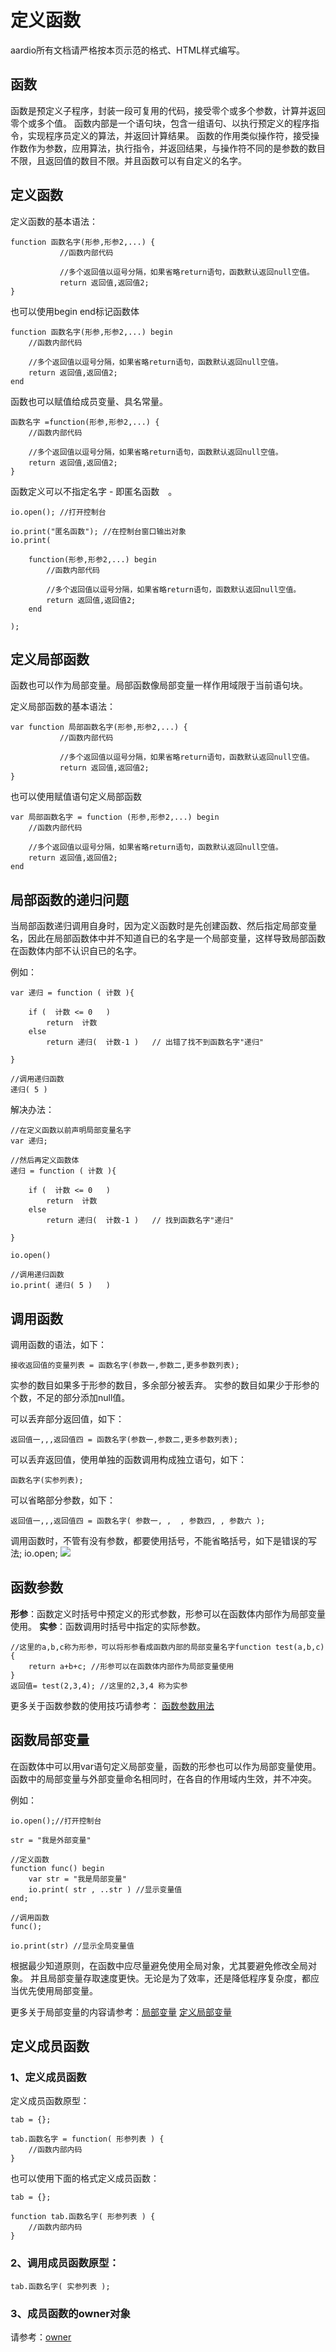 # 定义函数

aardio所有文档请严格按本页示范的格式、HTML样式编写。

## 函数

函数是预定义子程序，封装一段可复用的代码，接受零个或多个参数，计算并返回零个或多个值。
函数内部是一个语句块，包含一组语句、以执行预定义的程序指令，实现程序员定义的算法，并返回计算结果。
函数的作用类似操作符，接受操作数作为参数，应用算法，执行指令，并返回结果，与操作符不同的是参数的数目不限，且返回值的数目不限。并且函数可以有自定义的名字。

## 定义函数

 定义函数的基本语法：

>

``` aau
function 函数名字(形参,形参2,...) {
           //函数内部代码

           //多个返回值以逗号分隔，如果省略return语句，函数默认返回null空值。
           return 返回值,返回值2;
}
```

 也可以使用begin end标记函数体

>

``` aau
function 函数名字(形参,形参2,...) begin
    //函数内部代码

    //多个返回值以逗号分隔，如果省略return语句，函数默认返回null空值。
    return 返回值,返回值2;
end
```

函数也可以赋值给成员变量、具名常量。

>

``` aau
函数名字 =function(形参,形参2,...) {
    //函数内部代码

    //多个返回值以逗号分隔，如果省略return语句，函数默认返回null空值。
    return 返回值,返回值2;
}
```

 函数定义可以不指定名字 - 即匿名函数　。

>

``` aau
io.open(); //打开控制台

io.print("匿名函数"); //在控制台窗口输出对象
io.print(

    function(形参,形参2,...) begin
        //函数内部代码

        //多个返回值以逗号分隔，如果省略return语句，函数默认返回null空值。
        return 返回值,返回值2;
    end

);
```

## 定义局部函数

函数也可以作为局部变量。局部函数像局部变量一样作用域限于当前语句块。

定义局部函数的基本语法：

>

``` aau
var function 局部函数名字(形参,形参2,...) {
           //函数内部代码

           //多个返回值以逗号分隔，如果省略return语句，函数默认返回null空值。
           return 返回值,返回值2;
}
```

 也可以使用赋值语句定义局部函数

>

``` aau
var 局部函数名字 = function (形参,形参2,...) begin
    //函数内部代码

    //多个返回值以逗号分隔，如果省略return语句，函数默认返回null空值。
    return 返回值,返回值2;
end
```

## 局部函数的递归问题

当局部函数递归调用自身时，因为定义函数时是先创建函数、然后指定局部变量名，因此在局部函数体中并不知道自已的名字是一个局部变量，这样导致局部函数在函数体内部不认识自已的名字。

例如：

``` aau
var 递归 = function ( 计数 ){

	if (  计数 <= 0   )
		return  计数
	else
		return 递归(  计数-1 )   // 出错了找不到函数名字"递归"

}

//调用递归函数
递归( 5 )
```


 解决办法：


``` aau
//在定义函数以前声明局部变量名字
var 递归;

//然后再定义函数体
递归 = function ( 计数 ){

	if (  计数 <= 0   )
		return  计数
	else
		return 递归(  计数-1 )   // 找到函数名字"递归"

}

io.open()

//调用递归函数
io.print( 递归( 5 )   )
```

## 调用函数


调用函数的语法，如下：

``` aau
接收返回值的变量列表 = 函数名字(参数一,参数二,更多参数列表);
```

实参的数目如果多于形参的数目，多余部分被丢弃。
实参的数目如果少于形参的个数，不足的部分添加null值。

可以丢弃部分返回值，如下：

``` aau
返回值一,,,返回值四 = 函数名字(参数一,参数二,更多参数列表);
```

可以丢弃返回值，使用单独的函数调用构成独立语句，如下：

``` aau
函数名字(实参列表);
```

可以省略部分参数，如下：

``` aau
返回值一,,,返回值四 = 函数名字( 参数一, ,  , 参数四, , 参数六 );
```


 调用函数时，不管有没有参数，都要使用括号，不能省略括号，如下是错误的写法;
io.open; ![](../../icon/error.gif)

## 函数参数

**形参**：函数定义时括号中预定义的形式参数，形参可以在函数体内部作为局部变量使用。
**实参**：函数调用时括号中指定的实际参数。

``` aau
//这里的a,b,c称为形参，可以将形参看成函数内部的局部变量名字function test(a,b,c){
    return a+b+c; //形参可以在函数体内部作为局部变量使用
}
返回值= test(2,3,4); //这里的2,3,4 称为实参
```

更多关于函数参数的使用技巧请参考： [函数参数用法](the%20language/function/parameter)


## 函数局部变量


 在函数体中可以用var语句定义局部变量，函数的形参也可以作为局部变量使用。
 函数中的局部变量与外部变量命名相同时，在各自的作用域内生效，并不冲突。


 例如：


``` aau
io.open();//打开控制台

str = "我是外部变量"

//定义函数
function func() begin
	var str = "我是局部变量"
	io.print( str , ..str ) //显示变量值
end;

//调用函数
func();

io.print(str) //显示全局变量值
```

根据最少知道原则，在函数中应尽量避免使用全局对象，尤其要避免修改全局对象。
并且局部变量存取速度更快。无论是为了效率，还是降低程序复杂度，都应当优先使用局部变量。

更多关于局部变量的内容请参考：[局部变量](the%20language/variables%20constants#var) [定义局部变量](the%20language/statements/assignment#var) 

## 定义成员函数

### 1、定义成员函数

定义成员函数原型：

``` aau
tab = {};

tab.函数名字 = function( 形参列表 ) {
    //函数内部内码
}
```

也可以使用下面的格式定义成员函数：

``` aau
tab = {};

function tab.函数名字( 形参列表 ) {
    //函数内部内码
}
```

### 2、调用成员函数原型：

``` aau
tab.函数名字( 实参列表 );
```

### 3、成员函数的owner对象

请参考：[owner](the%20language/function/owner)
